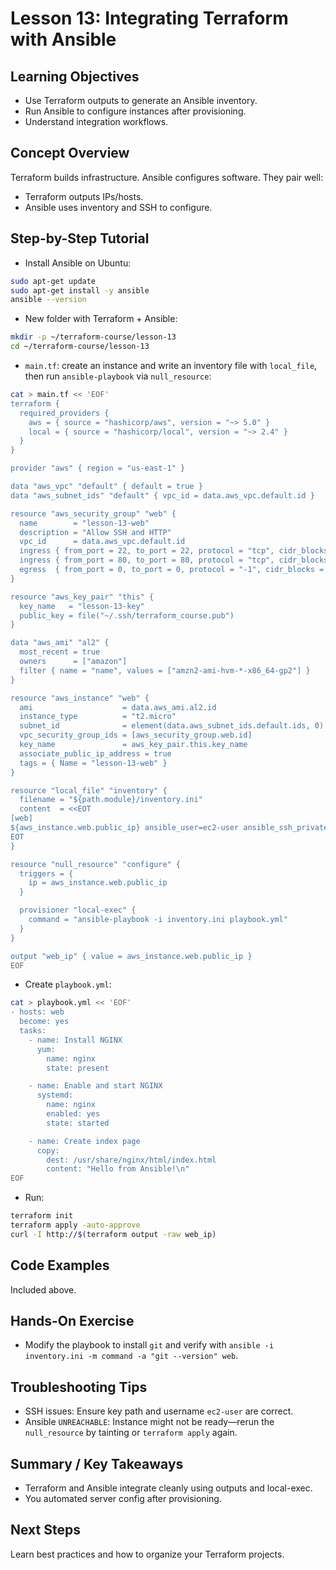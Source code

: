 # Lesson 13: Integrating Terraform with Ansible

## Learning Objectives
- Use Terraform outputs to generate an Ansible inventory.
- Run Ansible to configure instances after provisioning.
- Understand integration workflows.

## Concept Overview
Terraform builds infrastructure. Ansible configures software. They pair well:
- Terraform outputs IPs/hosts.
- Ansible uses inventory and SSH to configure.

## Step-by-Step Tutorial
- Install Ansible on Ubuntu:
```bash
sudo apt-get update
sudo apt-get install -y ansible
ansible --version
```

- New folder with Terraform + Ansible:
```bash
mkdir -p ~/terraform-course/lesson-13
cd ~/terraform-course/lesson-13
```

- `main.tf`: create an instance and write an inventory file with `local_file`, then run `ansible-playbook` via `null_resource`:
```bash
cat > main.tf << 'EOF'
terraform {
  required_providers {
    aws = { source = "hashicorp/aws", version = "~> 5.0" }
    local = { source = "hashicorp/local", version = "~> 2.4" }
  }
}

provider "aws" { region = "us-east-1" }

data "aws_vpc" "default" { default = true }
data "aws_subnet_ids" "default" { vpc_id = data.aws_vpc.default.id }

resource "aws_security_group" "web" {
  name        = "lesson-13-web"
  description = "Allow SSH and HTTP"
  vpc_id      = data.aws_vpc.default.id
  ingress { from_port = 22, to_port = 22, protocol = "tcp", cidr_blocks = ["0.0.0.0/0"] }
  ingress { from_port = 80, to_port = 80, protocol = "tcp", cidr_blocks = ["0.0.0.0/0"] }
  egress  { from_port = 0, to_port = 0, protocol = "-1", cidr_blocks = ["0.0.0.0/0"] }
}

resource "aws_key_pair" "this" {
  key_name   = "lesson-13-key"
  public_key = file("~/.ssh/terraform_course.pub")
}

data "aws_ami" "al2" {
  most_recent = true
  owners      = ["amazon"]
  filter { name = "name", values = ["amzn2-ami-hvm-*-x86_64-gp2"] }
}

resource "aws_instance" "web" {
  ami                    = data.aws_ami.al2.id
  instance_type          = "t2.micro"
  subnet_id              = element(data.aws_subnet_ids.default.ids, 0)
  vpc_security_group_ids = [aws_security_group.web.id]
  key_name               = aws_key_pair.this.key_name
  associate_public_ip_address = true
  tags = { Name = "lesson-13-web" }
}

resource "local_file" "inventory" {
  filename = "${path.module}/inventory.ini"
  content  = <<EOT
[web]
${aws_instance.web.public_ip} ansible_user=ec2-user ansible_ssh_private_key_file=~/.ssh/terraform_course
EOT
}

resource "null_resource" "configure" {
  triggers = {
    ip = aws_instance.web.public_ip
  }

  provisioner "local-exec" {
    command = "ansible-playbook -i inventory.ini playbook.yml"
  }
}

output "web_ip" { value = aws_instance.web.public_ip }
EOF
```

- Create `playbook.yml`:
```bash
cat > playbook.yml << 'EOF'
- hosts: web
  become: yes
  tasks:
    - name: Install NGINX
      yum:
        name: nginx
        state: present

    - name: Enable and start NGINX
      systemd:
        name: nginx
        enabled: yes
        state: started

    - name: Create index page
      copy:
        dest: /usr/share/nginx/html/index.html
        content: "Hello from Ansible!\n"
EOF
```

- Run:
```bash
terraform init
terraform apply -auto-approve
curl -I http://$(terraform output -raw web_ip)
```

## Code Examples
Included above.

## Hands-On Exercise
- Modify the playbook to install `git` and verify with `ansible -i inventory.ini -m command -a "git --version" web`.

## Troubleshooting Tips
- SSH issues: Ensure key path and username `ec2-user` are correct.
- Ansible `UNREACHABLE`: Instance might not be ready—rerun the `null_resource` by tainting or `terraform apply` again.

## Summary / Key Takeaways
- Terraform and Ansible integrate cleanly using outputs and local-exec.
- You automated server config after provisioning.

## Next Steps
Learn best practices and how to organize your Terraform projects.